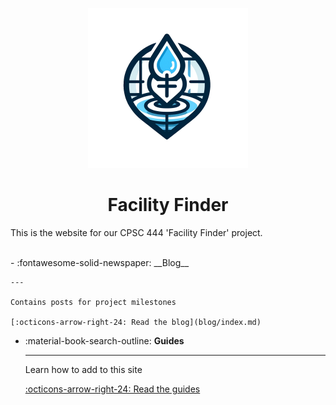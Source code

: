 <p align="center"><img width="256" height="256" src="assets/img/icon.png"></p>

<h1 align="center">Facility Finder</h1>

This is the website for our CPSC 444 'Facility Finder' project. 

<br>

<div class="grid cards" markdown>
-   :fontawesome-solid-newspaper: __Blog__

    ---

    Contains posts for project milestones

    [:octicons-arrow-right-24: Read the blog](blog/index.md)

-   :material-book-search-outline: __Guides__

    ---

    Learn how to add to this site

    [:octicons-arrow-right-24: Read the guides](About/contribute-to-this.md)
</div>


